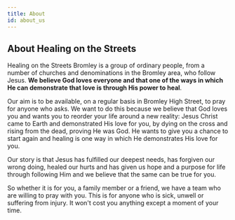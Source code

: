 ```yaml
---
title: About
id: about_us
---
```


## About Healing on the Streets

Healing on the Streets Bromley is a group of ordinary people, from a number of churches and denominations in the Bromley area, who follow Jesus. **We believe God loves everyone and that one of the ways in which He can demonstrate that love is through His power to heal**.

Our aim is to be available, on a regular basis in Bromley High Street, to pray for anyone who asks. We want to do this because we believe that God loves you and wants you to reorder your life around a new reality: Jesus Christ came to Earth and demonstrated His love for you, by dying on the cross and rising from the dead, proving He was God. He wants to give you a chance to start again and healing is one way in which He demonstrates His love for you.

Our story is that Jesus has fulfilled our deepest needs, has forgiven our wrong doing, healed our hurts and has given us hope and a purpose for life through following Him and we believe that the same can be true for you.

So whether it is for you, a family member or a friend, we have a team who are willing to pray with you. This is for anyone who is sick, unwell or suffering from injury. It won't cost you anything except a moment of your time.